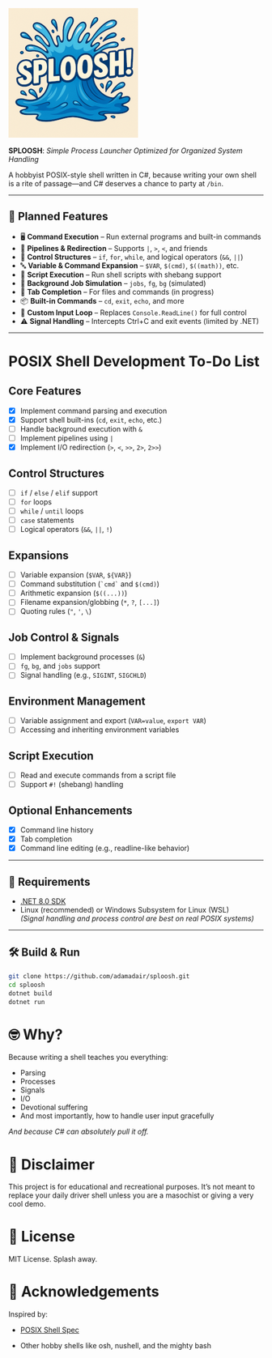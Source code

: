 ![Sploosh Logo](assets/Sploosh_Logo_256.png)

**SPLOOSH**: _Simple Process Launcher Optimized for Organized System Handling_

A hobbyist POSIX-style shell written in C#, because writing your own shell is a rite of passage—and C# deserves a chance to party at `/bin`.

---

## 🚀 Planned Features

- 🖥️ **Command Execution** – Run external programs and built-in commands
- 🧵 **Pipelines & Redirection** – Supports `|`, `>`, `<`, and friends
- 🔁 **Control Structures** – `if`, `for`, `while`, and logical operators (`&&`, `||`)
- 🔤 **Variable & Command Expansion** – `$VAR`, `$(cmd)`, `$((math))`, etc.
- 🐚 **Script Execution** – Run shell scripts with shebang support
- 👥 **Background Job Simulation** – `jobs`, `fg`, `bg` (simulated)
- 🎯 **Tab Completion** – For files and commands (in progress)
- 📦 **Built-in Commands** – `cd`, `exit`, `echo`, and more
- 🧠 **Custom Input Loop** – Replaces `Console.ReadLine()` for full control
- ⚠️ **Signal Handling** – Intercepts Ctrl+C and exit events (limited by .NET)

---
# POSIX Shell Development To-Do List

## Core Features
- [x] Implement command parsing and execution
- [x] Support shell built-ins (`cd`, `exit`, `echo`, etc.)
- [ ] Handle background execution with `&`
- [ ] Implement pipelines using `|`
- [X] Implement I/O redirection (`>`, `<`, `>>`, `2>`, `2>>`)

## Control Structures
- [ ] `if` / `else` / `elif` support
- [ ] `for` loops
- [ ] `while` / `until` loops
- [ ] `case` statements
- [ ] Logical operators (`&&`, `||`, `!`)

## Expansions
- [ ] Variable expansion (`$VAR`, `${VAR}`)
- [ ] Command substitution (`` `cmd` `` and `$(cmd)`)
- [ ] Arithmetic expansion (`$((...))`)
- [ ] Filename expansion/globbing (`*`, `?`, `[...]`)
- [ ] Quoting rules (`"`, `'`, `\`)

## Job Control & Signals
- [ ] Implement background processes (`&`)
- [ ] `fg`, `bg`, and `jobs` support
- [ ] Signal handling (e.g., `SIGINT`, `SIGCHLD`)

## Environment Management
- [ ] Variable assignment and export (`VAR=value`, `export VAR`)
- [ ] Accessing and inheriting environment variables

## Script Execution
- [ ] Read and execute commands from a script file
- [ ] Support `#!` (shebang) handling

## Optional Enhancements
- [X] Command line history
- [X] Tab completion
- [X] Command line editing (e.g., readline-like behavior)

---
## 📄 Requirements

- [.NET 8.0 SDK](https://dotnet.microsoft.com/en-us/download/dotnet)
- Linux (recommended) or Windows Subsystem for Linux (WSL)  
  _(Signal handling and process control are best on real POSIX systems)_

---

## 🛠️ Build & Run

```bash
git clone https://github.com/adamadair/sploosh.git
cd sploosh
dotnet build
dotnet run
```

# 🤓 Why?

Because writing a shell teaches you everything:

* Parsing
* Processes
* Signals
* I/O
* Devotional suffering
* And most importantly, how to handle user input gracefully

*And because C# can absolutely pull it off.*

# 🧼 Disclaimer

This project is for educational and recreational purposes. It’s not meant to replace your daily driver shell unless you are a masochist or giving a very cool demo.

# 📜 License

MIT License. Splash away.

# 🙏 Acknowledgements
Inspired by:

* [POSIX Shell Spec](https://pubs.opengroup.org/onlinepubs/9699919799/utilities/V3_chap02.html)

* Other hobby shells like osh, nushell, and the mighty bash
